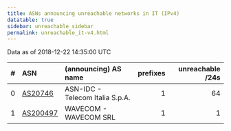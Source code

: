 ```yaml
---
title: ASNs announcing unreachable networks in IT (IPv4)
datatable: true
sidebar: unreachable_sidebar
permalink: unreachable_it-v4.html
---
```


Data as of 2018-12-22 14:35:00 UTC


<div class="datatable-begin"></div>

|   # | ASN                                      | (announcing) AS name            |   prefixes |   unreachable /24s |
|----:|:-----------------------------------------|:--------------------------------|-----------:|-------------------:|
|   0 | [AS20746](unreachable_AS20746-v4.html)   | ASN-IDC - Telecom Italia S.p.A. |          1 |                 64 |
|   1 | [AS200497](unreachable_AS200497-v4.html) | WAVECOM - WAVECOM SRL           |          1 |                  1 |

<div class="datatable-end"></div>